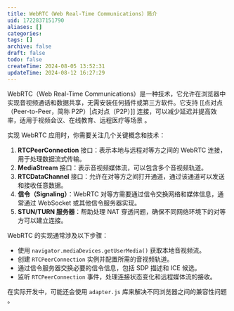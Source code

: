```yaml
---
title: WebRTC（Web Real-Time Communications）简介
uid: 1722837151790
aliases: []
categories: 
tags: []
archive: false
draft: false
todo: false
createTime: 2024-08-05 13:52:31
updateTime: 2024-08-12 16:27:29
---
```


WebRTC（Web Real-Time Communications）是一种技术，它允许在浏览器中实现音视频通话和数据共享，无需安装任何插件或第三方软件。它支持 [[点对点（Peer-to-Peer，简称 P2P）|点对点（P2P）]] 连接，可以减少延迟并提高效率，适用于视频会议、在线教育、远程医疗等场景 。

实现 WebRTC 应用时，你需要关注几个关键概念和技术：

1. **RTCPeerConnection** 接口：表示本地与远程对等方之间的 WebRTC 连接，用于处理数据流式传输。
2. **MediaStream** 接口：表示音视频媒体流，可以包含多个音视频轨道。
3. **RTCDataChannel** 接口：允许在对等方之间打开通道，通过该通道可以发送和接收任意数据。
4. **信令（Signaling）**：WebRTC 对等方需要通过信令交换网络和媒体信息，通常通过 WebSocket 或其他信令服务器实现。
5. **STUN/TURN 服务器**：帮助处理 NAT 穿透问题，确保不同网络环境下的对等方可以建立连接。

WebRTC 的实现通常涉及以下步骤：

- 使用 `navigator.mediaDevices.getUserMedia()` 获取本地音视频流。
- 创建 `RTCPeerConnection` 实例并配置所需的音视频轨道。
- 通过信令服务器交换必要的信令信息，包括 SDP 描述和 ICE 候选。
- 监听 `RTCPeerConnection` 事件，处理连接状态变化和远程媒体流的接收。

在实际开发中，可能还会使用 `adapter.js` 库来解决不同浏览器之间的兼容性问题 。
